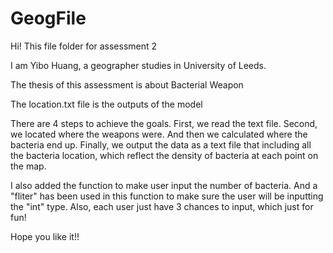 # GeogFile

Hi! This file folder for assessment 2 

I am Yibo Huang, a geographer studies in University of Leeds.

The thesis of this  assessment is about Bacterial Weapon

The location.txt file is the outputs of the model

There are 4 steps to achieve the goals. First, we read the text file. Second, we located where the weapons were. And then we calculated where the bacteria end up. Finally, we output the data as a text file that including all the bacteria location, which reflect the density of bacteria at each point on the map.

I also added the function to make user input the number of bacteria. And a "fliter" has been used in this function to make sure the user will be inputting the "int" type. Also, each user just have 3 chances to input, which just for fun!

Hope you like it!!

